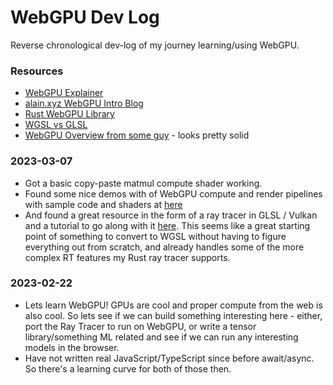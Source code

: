 # WebGPU Dev Log

Reverse chronological dev-log of my journey learning/using WebGPU.

### Resources

* [WebGPU Explainer](https://gpuweb.github.io/gpuweb/explainer/)
* [alain.xyz WebGPU Intro Blog](https://alain.xyz/blog/raw-webgpu)
* [Rust WebGPU Library](https://github.com/gfx-rs/wgpu)
* [WGSL vs GLSL](https://dmnsgn.me/blog/from-glsl-to-wgsl-the-future-of-shaders-on-the-web/)
* [WebGPU Overview from some guy](https://surma.dev/things/webgpu/) - looks pretty solid

### 2023-03-07

* Got a basic copy-paste matmul compute shader working.
* Found some nice demos with of WebGPU compute and render pipelines with sample code and shaders at [here](https://webgpu.github.io/webgpu-samples/)
* And found a great resource in the form of a ray tracer in GLSL / Vulkan and a tutorial to go along with it [here](https://www.gsn-lib.org/docs/nodes/raytracing.php). This seems like a great starting point of something to convert to WGSL without having to figure everything out from scratch, and already handles some of the more complex RT features my Rust ray tracer supports.

### 2023-02-22

* Lets learn WebGPU! GPUs are cool and proper compute from the web is also cool. So lets see if we can build something interesting here - either, port the Ray Tracer to run on WebGPU, or write a tensor library/something ML related and see if we can run any interesting models in the browser.
* Have not written real JavaScript/TypeScript since before await/async. So there's a learning curve for both of those then.
